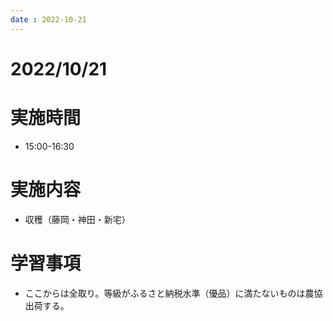 ```yaml
---
date : 2022-10-21
---
```


# 2022/10/21

# 実施時間
- 15:00-16:30

# 実施内容
- 収穫（藤岡・神田・新宅）

# 学習事項
- ここからは全取り。等級がふるさと納税水準（優品）に満たないものは農協出荷する。